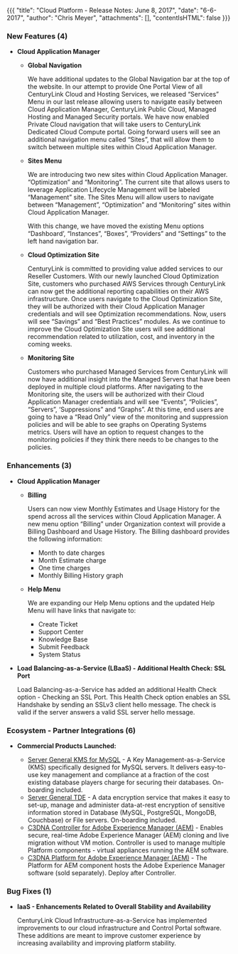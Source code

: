 {{{
"title": "Cloud Platform - Release Notes: June 8, 2017",
"date": "6-6-2017",
"author": "Chris Meyer",
"attachments": [],
"contentIsHTML": false
}}}

### New Features (4)

* __Cloud Application Manager__

  - __Global Navigation__

    We have additional updates to the Global Navigation bar at the top of the website. In our attempt to provide One Portal View of all CenturyLink Cloud and Hosting Services, we released “Services” Menu in our last release allowing users to navigate easily between Cloud Application Manager, CenturyLink Public Cloud, Managed Hosting and Managed Security portals. We have now enabled Private Cloud navigation that will take users to CenturyLink Dedicated Cloud Compute portal. Going forward users will see an additional navigation menu called “Sites”, that will allow them to switch between multiple sites within Cloud Application Manager.

  - __Sites Menu__

    We are introducing two new sites within Cloud Application Manager. “Optimization” and “Monitoring”. The current site that allows users to leverage Application Lifecycle Management will be labeled “Management” site. The Sites Menu will allow users to navigate between “Management”, “Optimization” and “Monitoring” sites within Cloud Application Manager.

    With this change, we have moved the existing Menu options “Dashboard’, “Instances”, “Boxes”, “Providers” and “Settings” to the left hand navigation bar.

  - __Cloud Optimization Site__

    CenturyLink is committed to providing value added services to our Reseller Customers. With our newly launched Cloud Optimization Site, customers who purchased AWS Services through CenturyLink can now get the additional reporting capabilities on their AWS infrastructure. Once users navigate to the Cloud Optimization Site, they will be authorized with their Cloud Application Manager credentials and will see Optimization recommendations. Now, users will see “Savings” and “Best Practices” modules. As we continue to improve the Cloud Optimization Site users will see additional recommendation related to utilization, cost, and inventory in the coming weeks.

  - __Monitoring Site__

    Customers who purchased Managed Services from CenturyLink will now have additional insight into the Managed Servers that have been deployed in multiple cloud platforms. After navigating to the Monitoring site, the users will be authorized with their Cloud Application Manager credentials and will see “Events”, “Policies”, “Servers”, ‘Suppressions” and “Graphs”. At this time, end users are going to have a “Read Only” view of the monitoring and suppression policies and will be able to see graphs on Operating Systems metrics. Users will have an option to request changes to the monitoring policies if they think there needs to be changes to the policies.


### Enhancements (3)

* __Cloud Application Manager__
  - __Billing__

    Users can now view Monthly Estimates and Usage History for the spend across all the services within Cloud Application Manager. A new menu option “Billing” under Organization context will provide a Billing Dashboard and Usage History. The Billing dashboard provides the following information:

    * Month to date charges
    * Month Estimate charge
    * One time charges
    * Monthly Billing History graph<p>

  - __Help Menu__

    We are expanding our Help Menu options and the updated Help Menu will have links that navigate to:

    * Create Ticket
    * Support Center
    * Knowledge Base
    * Submit Feedback
    * System Status


* __Load Balancing-as-a-Service (LBaaS) - Additional Health Check:  SSL Port__

    Load Balancing-as-a-Service has added an additional Health Check option - Checking an SSL Port.  This Health Check option enables an SSL Handshake by sending an SSLv3 client hello message.  The check is valid if the server answers a valid SSL server hello message.

### Ecosystem - Partner Integrations (6) <p>

* __Commercial Products Launched:__

  * [Server General KMS for MySQL](https://www.ctl.io/marketplace/partner/ZZP2/product/Server%20General%20KMS%20for%20MySQL/) - A Key Management-as-a-Service (KMS) specifically designed for MySQL servers. It delivers easy-to-use key management and compliance at a fraction of the cost existing database players charge for securing their databases. On-boarding included.
  * [Server General TDE](https://www.ctl.io/marketplace/partner/ZZP2/product/Server%20General%20TDE/v/4.0.2/) - A data encryption service that makes it easy to set-up, manage and administer data-at-rest encryption of sensitive information stored in Database (MySQL, PostgreSQL, MongoDB, Couchbase) or File servers. On-boarding included.
  * [C3DNA Controller for Adobe Experience Manager (AEM)](https://www.ctl.io/marketplace/partner/DIME/product/C3DNA%20AEM%20Controller/v/1.0/) - Enables secure, real-time Adobe Experience Manager (AEM) cloning and live migration without VM motion. Controller is used to manage multiple Platform components - virtual appliances running the AEM software.
  * [C3DNA Platform for Adobe Experience Manager (AEM)](https://www.ctl.io/marketplace/partner/DIME/product/C3DNA%20AEM%20Platform/v/1.0/) - The Platform for AEM component hosts the Adobe Experience Manager software (sold separately). Deploy after Controller.
 
### Bug Fixes (1)

* __IaaS - Enhancements Related to Overall Stability and Availability__

  CenturyLink Cloud Infrastructure-as-a-Service has implemented improvements to our cloud infrastructure and Control Portal software. These additions are meant to improve customer experience by increasing availability and improving platform stability.
